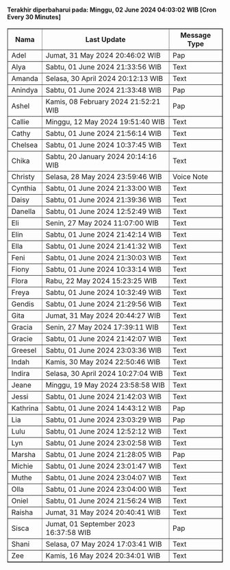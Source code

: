 #### Terakhir diperbaharui pada: Minggu, 02 June 2024 04:03:02 WIB [Cron Every 30 Minutes]

<table border='1'><tr><th>Nama</th><th>Last Update</th><th>Message Type</th></tr><tr><td>Adel</td><td>Jumat, 31 May 2024 20:46:02 WIB</td><td>Pap</td></tr><tr><td>Alya</td><td>Sabtu, 01 June 2024 21:33:56 WIB</td><td>Text</td></tr><tr><td>Amanda</td><td>Selasa, 30 April 2024 20:12:13 WIB</td><td>Text</td></tr><tr><td>Anindya</td><td>Sabtu, 01 June 2024 21:33:48 WIB</td><td>Pap</td></tr><tr><td>Ashel</td><td>Kamis, 08 February 2024 21:52:21 WIB</td><td>Pap</td></tr><tr><td>Callie</td><td>Minggu, 12 May 2024 19:51:40 WIB</td><td>Text</td></tr><tr><td>Cathy</td><td>Sabtu, 01 June 2024 21:56:14 WIB</td><td>Text</td></tr><tr><td>Chelsea</td><td>Sabtu, 01 June 2024 10:37:45 WIB</td><td>Text</td></tr><tr><td>Chika</td><td>Sabtu, 20 January 2024 20:14:16 WIB</td><td>Text</td></tr><tr><td>Christy</td><td>Selasa, 28 May 2024 23:59:46 WIB</td><td>Voice Note</td></tr><tr><td>Cynthia</td><td>Sabtu, 01 June 2024 21:33:00 WIB</td><td>Text</td></tr><tr><td>Daisy</td><td>Sabtu, 01 June 2024 21:39:36 WIB</td><td>Text</td></tr><tr><td>Danella</td><td>Sabtu, 01 June 2024 12:52:49 WIB</td><td>Text</td></tr><tr><td>Eli</td><td>Senin, 27 May 2024 11:07:00 WIB</td><td>Text</td></tr><tr><td>Elin</td><td>Sabtu, 01 June 2024 21:42:14 WIB</td><td>Text</td></tr><tr><td>Ella</td><td>Sabtu, 01 June 2024 21:41:32 WIB</td><td>Text</td></tr><tr><td>Feni</td><td>Sabtu, 01 June 2024 21:30:03 WIB</td><td>Text</td></tr><tr><td>Fiony</td><td>Sabtu, 01 June 2024 10:33:14 WIB</td><td>Text</td></tr><tr><td>Flora</td><td>Rabu, 22 May 2024 15:23:25 WIB</td><td>Text</td></tr><tr><td>Freya</td><td>Sabtu, 01 June 2024 10:32:49 WIB</td><td>Text</td></tr><tr><td>Gendis</td><td>Sabtu, 01 June 2024 21:29:56 WIB</td><td>Text</td></tr><tr><td>Gita</td><td>Jumat, 31 May 2024 20:44:27 WIB</td><td>Text</td></tr><tr><td>Gracia</td><td>Senin, 27 May 2024 17:39:11 WIB</td><td>Text</td></tr><tr><td>Gracie</td><td>Sabtu, 01 June 2024 21:42:07 WIB</td><td>Text</td></tr><tr><td>Greesel</td><td>Sabtu, 01 June 2024 23:03:36 WIB</td><td>Text</td></tr><tr><td>Indah</td><td>Kamis, 30 May 2024 22:50:46 WIB</td><td>Text</td></tr><tr><td>Indira</td><td>Selasa, 30 April 2024 10:27:04 WIB</td><td>Text</td></tr><tr><td>Jeane</td><td>Minggu, 19 May 2024 23:58:58 WIB</td><td>Text</td></tr><tr><td>Jessi</td><td>Sabtu, 01 June 2024 21:42:03 WIB</td><td>Text</td></tr><tr><td>Kathrina</td><td>Sabtu, 01 June 2024 14:43:12 WIB</td><td>Pap</td></tr><tr><td>Lia</td><td>Sabtu, 01 June 2024 23:03:29 WIB</td><td>Pap</td></tr><tr><td>Lulu</td><td>Sabtu, 01 June 2024 12:52:12 WIB</td><td>Text</td></tr><tr><td>Lyn</td><td>Sabtu, 01 June 2024 23:02:58 WIB</td><td>Text</td></tr><tr><td>Marsha</td><td>Sabtu, 01 June 2024 21:28:05 WIB</td><td>Pap</td></tr><tr><td>Michie</td><td>Sabtu, 01 June 2024 23:01:47 WIB</td><td>Text</td></tr><tr><td>Muthe</td><td>Sabtu, 01 June 2024 23:04:07 WIB</td><td>Text</td></tr><tr><td>Olla</td><td>Sabtu, 01 June 2024 23:04:00 WIB</td><td>Text</td></tr><tr><td>Oniel</td><td>Sabtu, 01 June 2024 21:56:24 WIB</td><td>Text</td></tr><tr><td>Raisha</td><td>Jumat, 31 May 2024 20:40:41 WIB</td><td>Text</td></tr><tr><td>Sisca</td><td>Jumat, 01 September 2023 16:37:58 WIB</td><td>Pap</td></tr><tr><td>Shani</td><td>Selasa, 07 May 2024 17:03:41 WIB</td><td>Text</td></tr><tr><td>Zee</td><td>Kamis, 16 May 2024 20:34:01 WIB</td><td>Text</td></tr></table>